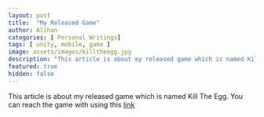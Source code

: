 ```yaml
---
layout: post
title:  "My Released Game"
author: Alihan
categories: [ Personal Writings]
tags: [ unity, mobile, game ]
image: assets/images/killtheegg.jpg
description: "This article is about my released game which is named Kill The Egg."
featured: true
hidden: false
---
```


This article is about my released game which is named Kill The Egg. You can reach the game with using this <a href="/kill_the_egg/killtheegg.html" target="_blank">link</a>